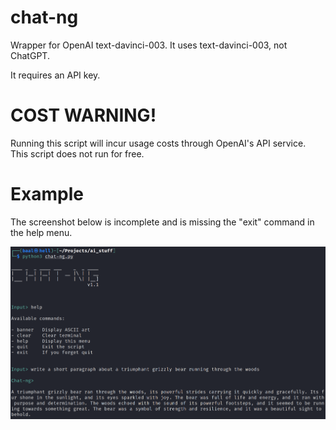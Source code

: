 # chat-ng
Wrapper for OpenAI text-davinci-003. It uses text-davinci-003, not ChatGPT.

It requires an API key.

# COST WARNING!

Running this script will incur usage costs through OpenAI's API service. This script does not run for free.

# Example

The screenshot below is incomplete and is missing the "exit" command in the help menu. 

![](/chat-ng.PNG)
